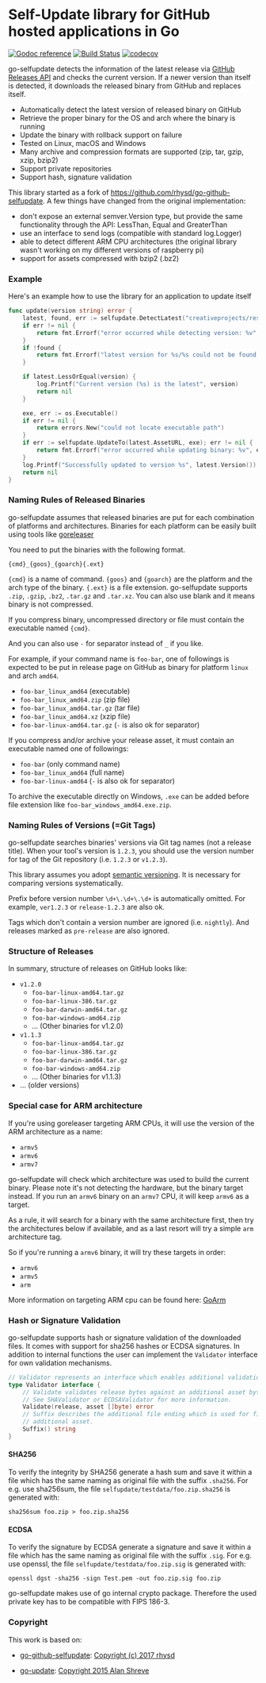 Self-Update library for GitHub hosted applications in Go
========================================================

[![Godoc reference](https://godoc.org/github.com/creativeprojects/go-selfupdate?status.svg)](http://godoc.org/github.com/creativeprojects/go-selfupdate)
[![Build Status](https://travis-ci.com/creativeprojects/go-selfupdate.svg?branch=main)](https://travis-ci.com/creativeprojects/go-selfupdate)
[![codecov](https://codecov.io/gh/creativeprojects/go-selfupdate/branch/main/graph/badge.svg?token=3FejM0fkw2)](https://codecov.io/gh/creativeprojects/go-selfupdate)

go-selfupdate detects the information of the latest release via [GitHub Releases API][] and
checks the current version. If a newer version than itself is detected, it downloads the released binary from
GitHub and replaces itself.

- Automatically detect the latest version of released binary on GitHub
- Retrieve the proper binary for the OS and arch where the binary is running
- Update the binary with rollback support on failure
- Tested on Linux, macOS and Windows
- Many archive and compression formats are supported (zip, tar, gzip, xzip, bzip2)
- Support private repositories
- Support hash, signature validation

[GitHub Releases API]: https://developer.github.com/v3/repos/releases/

This library started as a fork of https://github.com/rhysd/go-github-selfupdate. A few things have changed from the original implementation:
- don't expose an external semver.Version type, but provide the same functionality through the API: LessThan, Equal and GreaterThan
- use an interface to send logs (compatible with standard log.Logger)
- able to detect different ARM CPU architectures (the original library wasn't working on my different versions of raspberry pi)
- support for assets compressed with bzip2 (.bz2)


### Example

Here's an example how to use the library for an application to update itself

```go
func update(version string) error {
	latest, found, err := selfupdate.DetectLatest("creativeprojects/resticprofile")
	if err != nil {
		return fmt.Errorf("error occurred while detecting version: %v", err)
	}
	if !found {
		return fmt.Errorf("latest version for %s/%s could not be found from github repository", runtime.GOOS, runtime.GOARCH)
	}

	if latest.LessOrEqual(version) {
		log.Printf("Current version (%s) is the latest", version)
		return nil
	}

	exe, err := os.Executable()
	if err != nil {
		return errors.New("could not locate executable path")
	}
	if err := selfupdate.UpdateTo(latest.AssetURL, exe); err != nil {
		return fmt.Errorf("error occurred while updating binary: %v", err)
	}
	log.Printf("Successfully updated to version %s", latest.Version())
	return nil
}
```

### Naming Rules of Released Binaries

go-selfupdate assumes that released binaries are put for each combination of platforms and architectures.
Binaries for each platform can be easily built using tools like [goreleaser][]

You need to put the binaries with the following format.

```
{cmd}_{goos}_{goarch}{.ext}
```

`{cmd}` is a name of command.
`{goos}` and `{goarch}` are the platform and the arch type of the binary.
`{.ext}` is a file extension. go-selfupdate supports `.zip`, `.gzip`, `.bz2`, `.tar.gz` and `.tar.xz`.
You can also use blank and it means binary is not compressed.

If you compress binary, uncompressed directory or file must contain the executable named `{cmd}`.

And you can also use `-` for separator instead of `_` if you like.

For example, if your command name is `foo-bar`, one of followings is expected to be put in release
page on GitHub as binary for platform `linux` and arch `amd64`.

- `foo-bar_linux_amd64` (executable)
- `foo-bar_linux_amd64.zip` (zip file)
- `foo-bar_linux_amd64.tar.gz` (tar file)
- `foo-bar_linux_amd64.xz` (xzip file)
- `foo-bar-linux-amd64.tar.gz` (`-` is also ok for separator)

If you compress and/or archive your release asset, it must contain an executable named one of followings:

- `foo-bar` (only command name)
- `foo-bar_linux_amd64` (full name)
- `foo-bar-linux-amd64` (`-` is also ok for separator)

To archive the executable directly on Windows, `.exe` can be added before file extension like
`foo-bar_windows_amd64.exe.zip`.

[goreleaser]: https://github.com/goreleaser/goreleaser/


### Naming Rules of Versions (=Git Tags)

go-selfupdate searches binaries' versions via Git tag names (not a release title).
When your tool's version is `1.2.3`, you should use the version number for tag of the Git
repository (i.e. `1.2.3` or `v1.2.3`).

This library assumes you adopt [semantic versioning][]. It is necessary for comparing versions
systematically.

Prefix before version number `\d+\.\d+\.\d+` is automatically omitted. For example, `ver1.2.3` or
`release-1.2.3` are also ok.

Tags which don't contain a version number are ignored (i.e. `nightly`). And releases marked as `pre-release`
are also ignored.

[semantic versioning]: https://semver.org/


### Structure of Releases

In summary, structure of releases on GitHub looks like:

- `v1.2.0`
  - `foo-bar-linux-amd64.tar.gz`
  - `foo-bar-linux-386.tar.gz`
  - `foo-bar-darwin-amd64.tar.gz`
  - `foo-bar-windows-amd64.zip`
  - ... (Other binaries for v1.2.0)
- `v1.1.3`
  - `foo-bar-linux-amd64.tar.gz`
  - `foo-bar-linux-386.tar.gz`
  - `foo-bar-darwin-amd64.tar.gz`
  - `foo-bar-windows-amd64.zip`
  - ... (Other binaries for v1.1.3)
- ... (older versions)

### Special case for ARM architecture

If you're using goreleaser targeting ARM CPUs, it will use the version of the ARM architecture as a name:
- `armv5`
- `armv6`
- `armv7`

go-selfupdate will check which architecture was used to build the current binary. Please note it's not detecting the hardware, but the binary target instead. If you run an `armv6` binary on an `armv7` CPU, it will keep `armv6` as a target.

As a rule, it will search for a binary with the same architecture first, then try the architectures below if available, and as a last resort will try a simple `arm` architecture tag.

So if you're running a `armv6` binary, it will try these targets in order:
- `armv6`
- `armv5`
- `arm`

More information on targeting ARM cpu can be found here: [GoArm](https://github.com/golang/go/wiki/GoArm)

### Hash or Signature Validation

go-selfupdate supports hash or signature validation of the downloaded files. It comes
with support for sha256 hashes or ECDSA signatures. In addition to internal functions the
user can implement the `Validator` interface for own validation mechanisms.

```go
// Validator represents an interface which enables additional validation of releases.
type Validator interface {
	// Validate validates release bytes against an additional asset bytes.
	// See SHAValidator or ECDSAValidator for more information.
	Validate(release, asset []byte) error
	// Suffix describes the additional file ending which is used for finding the
	// additional asset.
	Suffix() string
}
```

#### SHA256

To verify the integrity by SHA256 generate a hash sum and save it within a file which has the
same naming as original file with the suffix `.sha256`.
For e.g. use sha256sum, the file `selfupdate/testdata/foo.zip.sha256` is generated with:
```shell
sha256sum foo.zip > foo.zip.sha256
```

#### ECDSA
To verify the signature by ECDSA generate a signature and save it within a file which has the
same naming as original file with the suffix `.sig`.
For e.g. use openssl, the file `selfupdate/testdata/foo.zip.sig` is generated with:
```shell
openssl dgst -sha256 -sign Test.pem -out foo.zip.sig foo.zip
```

go-selfupdate makes use of go internal crypto package. Therefore the used private key
has to be compatible with FIPS 186-3.


### Copyright

This work is based on:


- [go-github-selfupdate](https://github.com/rhysd/go-github-selfupdate): [Copyright (c) 2017 rhysd](https://github.com/rhysd/go-github-selfupdate/blob/master/LICENSE)

- [go-update](https://github.com/inconshreveable/go-update): [Copyright 2015 Alan Shreve](https://github.com/inconshreveable/go-update/blob/master/LICENSE)
